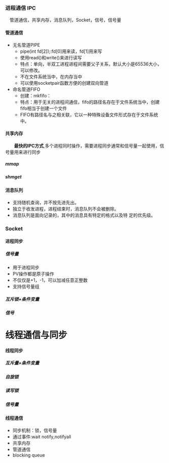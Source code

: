 ### 进程通信 IPC<br>
&emsp;管道通信，共享内存，消息队列，Socket，信号，信号量
#### 管道通信
- 无名管道PIPE
    - pipe(int fd[2]);:fd[0]用来读，fd[1]用来写 
    - 使用read()和write()来进行读写
    - 特点：单向，半双工进程进程间需要父子关系，默认大小是65536大小，可以修改。
    - 不在文件系统当中，在内存当中
    - 可以使用socketpair函数方便的创建双向管道
-  命名管道FIFO
    - 创建：mkfifo：
    -  特点：用于无关的进程间通信，fifo的路径名存在于文件系统当中，创建fifo相当于创建一个文件
    - FIFO有路径名与之相关联，它以一种特殊设备文件形式存在于文件系统中。
     
#### 共享内存
&emsp;&emsp;**最快的IPC方式**,多个进程同时操作，需要进程同步通常和信号量一起使用，信号量用来进行同步
##### mmap 

##### shmget


#### 消息队列
- 支持随机查询，并不按先进先出。
- 独立于收发进程，进程结束时，消息队列不会被删除。
- 消息队列是面向记录的，其中的消息具有特定的格式以及特
定的优先级。 

### Socket

#### 进程同步
##### 信号量
- 用于进程同步
- PV操作都是原子操作
- 不仅仅是+1，-1，可以加减任意正整数
- 支持信号量组
   
##### 互斥锁+条件变量

##### 信号
 
 
  
线程通信与同步
========================
#### 线程同步<br> 
##### 互斥量+条件变量
##### 自旋锁
##### 读写锁
##### 信号量
 
 
 
 #### 线程通信<br>
 - 同步机制：锁，信号量
 - 通过事件:wait notify,notifyall
 - 共享内存
 - 管道通信
 - blocking queue